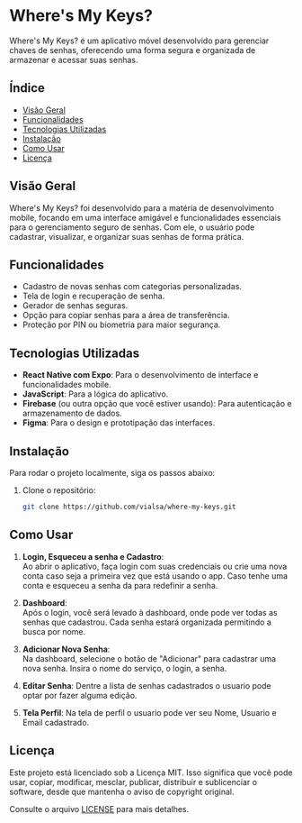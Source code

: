 # Where's My Keys?

Where's My Keys? é um aplicativo móvel desenvolvido para gerenciar chaves de senhas, oferecendo uma forma segura e organizada de armazenar e acessar suas senhas.

## Índice
- [Visão Geral](#visão-geral)
- [Funcionalidades](#funcionalidades)
- [Tecnologias Utilizadas](#tecnologias-utilizadas)
- [Instalação](#instalação)
- [Como Usar](#como-usar)
- [Licença](#licença)

## Visão Geral
Where's My Keys? foi desenvolvido para a matéria de desenvolvimento mobile, focando em uma interface amigável e funcionalidades essenciais para o gerenciamento seguro de senhas. Com ele, o usuário pode cadastrar, visualizar, e organizar suas senhas de forma prática.

## Funcionalidades
- Cadastro de novas senhas com categorias personalizadas.
- Tela de login e recuperação de senha.
- Gerador de senhas seguras.
- Opção para copiar senhas para a área de transferência.
- Proteção por PIN ou biometria para maior segurança.

## Tecnologias Utilizadas
- **React Native com Expo**: Para o desenvolvimento de interface e funcionalidades mobile.
- **JavaScript**: Para a lógica do aplicativo.
- **Firebase** (ou outra opção que você estiver usando): Para autenticação e armazenamento de dados.
- **Figma**: Para o design e prototipação das interfaces.

## Instalação
Para rodar o projeto localmente, siga os passos abaixo:

1. Clone o repositório:
   ```bash
   git clone https://github.com/vialsa/where-my-keys.git

## Como Usar

1. **Login, Esqueceu a senha e Cadastro**:  
   Ao abrir o aplicativo, faça login com suas credenciais ou crie uma nova conta caso seja a primeira vez que está usando o app. Caso tenhe uma conta e esqueceu a senha da para redefinir a senha.

2. **Dashboard**:  
   Após o login, você será levado à dashboard, onde pode ver todas as senhas que cadastrou. Cada senha estará organizada permitindo a busca por nome.

3. **Adicionar Nova Senha**:  
   Na dashboard, selecione o botão de "Adicionar" para cadastrar uma nova senha. Insira o nome do serviço, o login, a senha.

4. **Editar Senha**:
   Dentre a lista de senhas cadastrados o usuario pode optar por fazer alguma edição.

6. **Tela Perfil**:
   Na tela de perfil o usuario pode ver seu Nome, Usuario e Email cadastrado.

## Licença

Este projeto está licenciado sob a Licença MIT. Isso significa que você pode usar, copiar, modificar, mesclar, publicar, distribuir e sublicenciar o software, desde que mantenha o aviso de copyright original.

Consulte o arquivo [LICENSE](./LICENSE) para mais detalhes.

